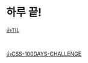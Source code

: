 # 하루 끝!
[👍TIL](https://github.com/trick-dotcom/TIL/tree/main/TIL)
#
[👍CSS-100DAYS-CHALLENGE](https://github.com/trick-dotcom/TIL/tree/main/CSS%20100DAYS%20CHALLENGE)